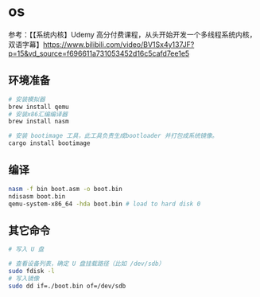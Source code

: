 # os

参考：【【系统内核】Udemy 高分付费课程，从头开始开发一个多线程系统内核，双语字幕】https://www.bilibili.com/video/BV1Sx4y137JF?p=15&vd_source=f696611a731053452d16c5cafd7ee1e5

## 环境准备
```bash
# 安装模拟器
brew install qemu
# 安装x86汇编编译器
brew install nasm

# 安装 bootimage 工具，此工具负责生成bootloader 并打包成系统镜像。
cargo install bootimage
```

## 编译
```bash
nasm -f bin boot.asm -o boot.bin
ndisasm boot.bin
qemu-system-x86_64 -hda boot.bin # load to hard disk 0
```

## 其它命令
```bash
# 写入 U 盘

# 查看设备列表，确定 U 盘挂载路径（比如 /dev/sdb）
sudo fdisk -l 
# 写入镜像
sudo dd if=./boot.bin of=/dev/sdb
```